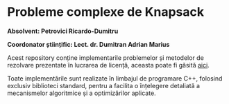 # Probleme complexe de Knapsack

**Absolvent: Petrovici Ricardo-Dumitru**

**Coordonator științific: Lect. dr. Dumitran Adrian Marius**

Acest repository conține implementarile problemelor și metodelor de rezolvare prezentate în lucrarea de licență, aceasta poate fi găsită [aici](https://www.overleaf.com/read/qvccydnkmkxh#af5ed9).

Toate implementările sunt realizate în limbajul de programare C++, folosind exclusiv biblioteci standard, pentru a facilita o înțelegere detaliată a mecanismelor algoritmice și a optimizărilor aplicate. 
